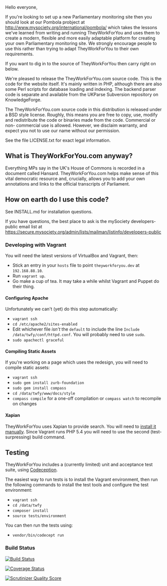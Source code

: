 Hello everyone,

If you're looking to set up a new Parliamentary monitoring site then you
should look at our Pombola probject at
http://www.mysociety.org/international/pombola/ which takes the lessons
we've learned from writing and running TheyWorkForYou and uses them to
create a modern, flexible and more easily adaptable platform for
creating your own Parliamentary monitoring site. We strongly encourage
people to use this rather than trying to adapt TheyWorkForYou to their
own requirements.

If you want to dig in to the source of TheyWorkForYou then carry right
on below.

We're pleased to release the TheyWorkForYou.com source code. This is the code
for the website itself. It's mainly written in PHP, although there are also some
Perl scripts for database loading and indexing. The backend parser code is
separate and available from the UKParse Subversion repository on KnowledgeForge.

The TheyWorkForYou.com source code in this distribution is released under a BSD
style license. Roughly, this means you are free to copy, use, modify and
redistribute the code or binaries made from the code. Commercial or non-
commercial use is allowed. However, we disclaim warranty, and expect you not to
use our name without our permission.

See the file LICENSE.txt for exact legal information.

## What is TheyWorkForYou.com anyway?

Everything MPs say in the UK's House of Commons is recorded in a document called
Hansard. TheyWorkForYou.com helps make sense of this vital democratic resource
and, crucially, allows you to add your own annotations and links to the official
transcripts of Parliament.

## How on earth do I use this code?

See INSTALL.md for installation questions.

If you have questions, the best place to ask is the mySociety developers-public
email list at
https://secure.mysociety.org/admin/lists/mailman/listinfo/developers-public

### Developing with Vagrant

You will need the latest versions of VirtualBox and Vagrant, then:

* Stick an entry in your `hosts` file to point `theyworkforyou.dev` at `192.168.88.10`.
* Run `vagrant up`.
* Go make a cup of tea. It may take a while whilst Vagrant and Puppet do their thing.

#### Configuring Apache

Unfortunately we can't (yet) do this step automatically:

* `vagrant ssh`
* `cd /etc/apache2/sites-enabled`
* Edit whichever file *isn't* the `default` to include the line `Include /data/twfy/conf/httpd.conf`. You will probably need to use `sudo`.
* `sudo apachectl graceful`

#### Compiling Static Assets

If you're working on a page which uses the redesign, you will need to compile
static assets:

* `vagrant ssh`
* `sudo gem install zurb-foundation`
* `sudo gem install compass`
* `cd /data/twfy/www/docs/style`
* `compass compile` for a one-off compilation or `compass watch` to recompile on changes

#### Xapian

TheyWorkForYou uses Xapian to provide search. You will need to [install it
manually](http://trac.xapian.org/wiki/FAQ/PHP%20Bindings%20Package). Since Vagrant
runs PHP 5.4 you will need to use the second (test-surpressing) build command.

## Testing

TheyWorkForYou includes a (currently limited) unit and acceptance test suite,
using [Codeception](http://codeception.com/).

The easiest way to run tests is to install the Vagrant environment, then run the
following commands to install the test tools and configure the test environment:

* `vagrant ssh`
* `cd /data/twfy`
* `composer install`
* `source tests/environment`

You can then run the tests using:

* `vendor/bin/codecept run`

### Build Status

[![Build Status](https://travis-ci.org/mysociety/theyworkforyou.png?branch=master)](https://travis-ci.org/mysociety/theyworkforyou)

[![Coverage Status](https://coveralls.io/repos/mysociety/theyworkforyou/badge.png)](https://coveralls.io/r/mysociety/theyworkforyou)

[![Scrutinizer Quality Score](https://scrutinizer-ci.com/g/mysociety/theyworkforyou/badges/quality-score.png?s=438f0b4db5d9ce959aa80e4a87ac77af60d92da2)](https://scrutinizer-ci.com/g/mysociety/theyworkforyou/)
